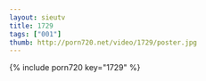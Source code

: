 ```yaml
--- 
layout: sieutv
title: 1729
tags: ["001"]
thumb: http://porn720.net/video/1729/poster.jpg
---
```

{% include porn720 key="1729" %} 
